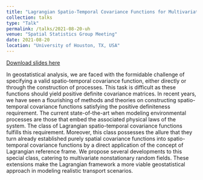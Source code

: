```yaml
---
title: "Lagrangian Spatio-Temporal Covariance Functions for Multivariate Nonstationary Random Fields"
collection: talks
type: "Talk"
permalink: /talks/2021-08-20-uh
venue: "Spatial Statistics Group Meeting"
date: 2021-08-20
location: "University of Houston, TX, USA"
---
```


[Download slides here](http://marysalvana.github.io/files/presentations/UH_Aug2021.pdf)

In geostatistical analysis, we are faced with the formidable challenge of specifying a valid spatio-temporal covariance function, either directly or through the construction of processes. This task is difficult as these functions should yield positive definite covariance matrices. In recent years, we have seen a flourishing of methods and theories on constructing spatio-temporal covariance functions satisfying the positive definiteness requirement. The current state-of-the-art when modeling environmental processes are those that embed the associated physical laws of the system. The class of Lagrangian spatio-temporal covariance functions fulfills this requirement. Moreover, this class possesses the allure that they turn already established purely spatial covariance functions into spatio-temporal covariance functions by a direct application of the concept of Lagrangian reference frame. We propose several developments to this special class, catering to multivariate nonstationary random fields. These extensions make the Lagrangian framework a more viable geostatistical approach in modeling realistic transport scenarios. 

